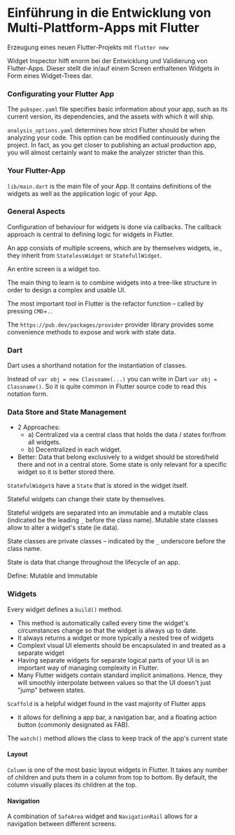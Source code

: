 # Einführung in die Entwicklung von Multi-Plattform-Apps mit Flutter

Erzeugung eines neuen Flutter-Projekts mit `flutter new`

Widget Inspector hilft enorm bei der Entwicklung und Validierung von Flutter-Apps. Dieser stellt die in/auf einem Screen enthaltenen Widgets in Form eines Widget-Trees dar.


### Configurating your Flutter App

The `pubspec.yaml` file specifies basic information about your app, such as its current version, its dependencies, and the assets with which it will ship.

`analysis_options.yaml` determines how strict Flutter should be when analyzing your code.
This option can be modified continuously during the project. In fact, as you get closer to publishing an actual production app, you will almost certainly want to make the analyzer stricter than this.


### Your Flutter-App

`lib/main.dart` is the main file of your App. It contains definitions of the widgets as well as the application logic of your App.



### General Aspects

Configuration of behaviour for widgets is done via callbacks. The callback approach is central to defining logic for widgets in Flutter.

An app consists of multiple screens, which are by themselves widgets, ie., they inherit from `StatelessWidget` or `StatefullWidget`.

An entire screen is a widget too.

The main thing to learn is to combine widgets into a tree-like structure in order to design a complex and usable UI.

The most important tool in Flutter is the refactor function – called by pressing `CMD`+`.`.

The `https://pub.dev/packages/provider` provider library provides some convenience methods to expose and work with state data.

### Dart

Dart uses a shorthand notation for the instantiation of classes.

Instead of `var obj = new Classname(...)` you can write in Dart `var obj = Classname()`. So it is quite common in Flutter source code to read this notation form.



### Data Store and State Management

- 2 Approaches: 
  - a) Centralized via a central class that holds the data / states for/from all widgets.
  - b) Decentralized in each widget.
- Better: Data that belong exclusively to a widget should be stored/held there and not in a central store. Some state is only relevant for a specific widget so it is better stored there.

`StatefulWidget`s have a `State` that is stored in the widget itself.

Stateful widgets can change their state by themselves.

Stateful widgets are separated into an immutable and a mutable class (indicated be the leading `_` before the class name). Mutable state classes allow to alter a widget's state (ie data).

State classes are private classes – indicated by the `_` underscore before the class name.

State is data that change throughout the lifecycle of an app.

Define: Mutable and Immutable





### Widgets

Every widget defines a `build()` method. 
- This method is automatically called every time the widget's circumstances change so that the widget is always up to date.
- It always returns a widget or more typically a nested tree of widgets
- Complext visual UI elements should be encapsulated in and treated as a separate widget
- Having separate widgets for separate logical parts of your UI is an important way of managing complexity in Flutter.
- Many Flutter widgets contain standard implicit animations. Hence, they will smoothly interpolate between values so that the UI doesn't just "jump" between states. 


`Scaffold` is a helpful widget found in the vast majority of Flutter apps
- it allows for defining a app bar, a navigation bar, and a floating action button (commonly designated as FAB).

The `watch()` method allows the class to keep track of the app's current state


#### Layout

`Column` is one of the most basic layout widgets in Flutter. It takes any number of children and puts them in a column from top to bottom. By default, the column visually places its children at the top.


#### Navigation

A combination of `SafeArea` widget and `NavigationRail` allows for a navigation between different screens.
